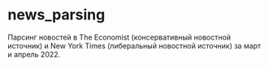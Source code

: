 # news_parsing
Парсинг новостей в The Economist (консервативный новостной источник) и New York Times (либеральный новостной источник) за март и апрель 2022.
